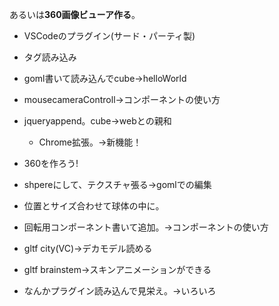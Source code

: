 
あるいは**360画像ビューア作る**。
+ VSCodeのプラグイン(サード・パーティ製)
+ タグ読み込み
+ goml書いて読み込んでcube->helloWorld
+ mousecameraControll->コンポーネントの使い方
+ jqueryappend。cube->webとの親和
    + Chrome拡張。->新機能！

+ 360を作ろう!
+ shpereにして、テクスチャ張る->gomlでの編集
+ 位置とサイズ合わせて球体の中に。
+ 回転用コンポーネント書いて追加。->コンポーネントの使い方

+ gltf city(VC)->デカモデル読める
+ gltf brainstem->スキンアニメーションができる
+ なんかプラグイン読み込んで見栄え。->いろいろ
